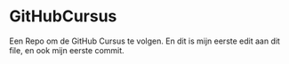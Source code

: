 # GitHubCursus
Een Repo om de GitHub Cursus te volgen.
En dit is mijn eerste edit aan dit file, en ook mijn eerste commit.
